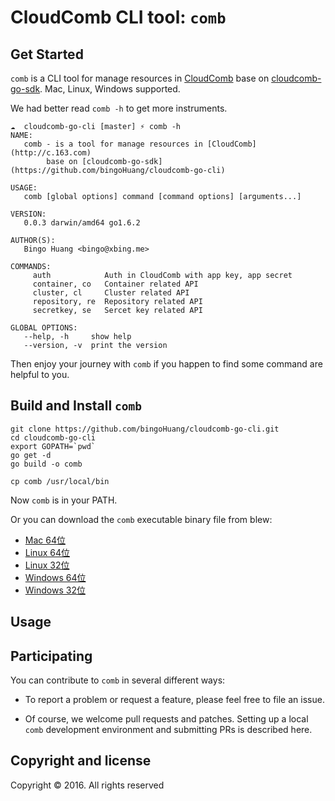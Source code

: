 CloudComb CLI tool: `comb`
==========================


## Get Started

`comb` is a CLI tool for manage resources in [CloudComb](http://c.163.com) base on [cloudcomb-go-sdk](https://github.com/bingoHuang/cloudcomb-go-sdk). Mac, Linux, Windows supported.

We had better read `comb -h` to get more instruments.

```
☁  cloudcomb-go-cli [master] ⚡ comb -h
NAME:
   comb - is a tool for manage resources in [CloudComb](http://c.163.com)
        base on [cloudcomb-go-sdk](https://github.com/bingoHuang/cloudcomb-go-cli)

USAGE:
   comb [global options] command [command options] [arguments...]

VERSION:
   0.0.3 darwin/amd64 go1.6.2

AUTHOR(S):
   Bingo Huang <bingo@xbing.me>

COMMANDS:
     auth            Auth in CloudComb with app key, app secret
     container, co   Container related API
     cluster, cl     Cluster related API
     repository, re  Repository related API
     secretkey, se   Sercet key related API

GLOBAL OPTIONS:
   --help, -h     show help
   --version, -v  print the version
```

Then enjoy your journey with `comb` if you happen to find some command are helpful to you.

## Build and Install `comb`
```
git clone https://github.com/bingoHuang/cloudcomb-go-cli.git
cd cloudcomb-go-cli
export GOPATH=`pwd`
go get -d
go build -o comb

cp comb /usr/local/bin

```

Now `comb` is in your PATH.

Or you can download the `comb` executable binary file from blew:

- [Mac 64位](http://nos.126.net/cloudadmin/comb)
- [Linux 64位]()
- [Linux 32位]()
- [Windows 64位]()
- [Windows 32位]()

## Usage

## Participating

You can contribute to `comb` in several different ways:

* To report a problem or request a feature, please feel free to file an issue.

* Of course, we welcome pull requests and patches. Setting up a local `comb` development environment and submitting PRs is described here.


## Copyright and license
Copyright © 2016. All rights reserved